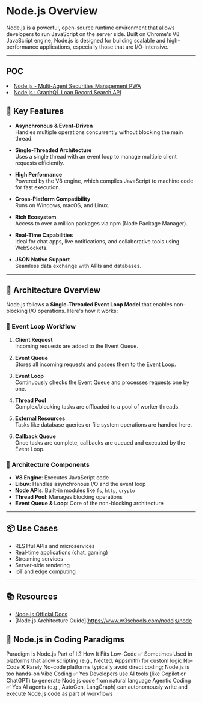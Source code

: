 ﻿
# Node.js Overview

Node.js is a powerful, open-source runtime environment that allows developers to run JavaScript on the server side. Built on Chrome's V8 JavaScript engine, Node.js is designed for building scalable and high-performance applications, especially those that are I/O-intensive.

---
## POC
<li><a href="https://github.com/spusgh/SaaS_Apps/tree/main/NodejsApps/AISecuritiesManagement">Node.js - Multi-Agent Securities Management PWA </a> <br/>
<li><a href="https://github.com/spusgh/SaaS_Apps/tree/main/NodejsApps/GraphQLLoanRecordSearchAPI">Node.js : GraphQL Loan Record Search API</a> <br/>


## 🚀 Key Features

- **Asynchronous & Event-Driven**  
  Handles multiple operations concurrently without blocking the main thread.

- **Single-Threaded Architecture**  
  Uses a single thread with an event loop to manage multiple client requests efficiently.

- **High Performance**  
  Powered by the V8 engine, which compiles JavaScript to machine code for fast execution.

- **Cross-Platform Compatibility**  
  Runs on Windows, macOS, and Linux.

- **Rich Ecosystem**  
  Access to over a million packages via npm (Node Package Manager).

- **Real-Time Capabilities**  
  Ideal for chat apps, live notifications, and collaborative tools using WebSockets.

- **JSON Native Support**  
  Seamless data exchange with APIs and databases.

---

## 🧠 Architecture Overview

Node.js follows a **Single-Threaded Event Loop Model** that enables non-blocking I/O operations. Here's how it works:

### 🔄 Event Loop Workflow

1. **Client Request**  
   Incoming requests are added to the Event Queue.

2. **Event Queue**  
   Stores all incoming requests and passes them to the Event Loop.

3. **Event Loop**  
   Continuously checks the Event Queue and processes requests one by one.

4. **Thread Pool**  
   Complex/blocking tasks are offloaded to a pool of worker threads.

5. **External Resources**  
   Tasks like database queries or file system operations are handled here.

6. **Callback Queue**  
   Once tasks are complete, callbacks are queued and executed by the Event Loop.

### 🧩 Architecture Components

- **V8 Engine**: Executes JavaScript code
- **Libuv**: Handles asynchronous I/O and the event loop
- **Node APIs**: Built-in modules like `fs`, `http`, `crypto`
- **Thread Pool**: Manages blocking operations
- **Event Queue & Loop**: Core of the non-blocking architecture

---

## 📦 Use Cases

- RESTful APIs and microservices
- Real-time applications (chat, gaming)
- Streaming services
- Server-side rendering
- IoT and edge computing

---

## 📚 Resources

- [Node.js Official Docs](https://nodejs.org/en/docs)
- [Node.js Architecture Guide](https://www.w3schools.com/nodejs/node


## 🧩 Node.js in Coding Paradigms
Paradigm	Is Node.js Part of It?	How It Fits
Low-Code	✅ Sometimes	Used in platforms that allow scripting (e.g., Nected, Appsmith) for custom logic
No-Code	❌ Rarely	No-code platforms typically avoid direct coding; Node.js is too hands-on
Vibe Coding	✅ Yes	Developers use AI tools (like Copilot or ChatGPT) to generate Node.js code from natural language
Agentic Coding	✅ Yes	AI agents (e.g., AutoGen, LangGraph) can autonomously write and execute Node.js code as part of workflows

